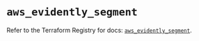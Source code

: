 # `aws_evidently_segment`

Refer to the Terraform Registry for docs: [`aws_evidently_segment`](https://registry.terraform.io/providers/hashicorp/aws/4.54.0/docs/resources/evidently_segment).

